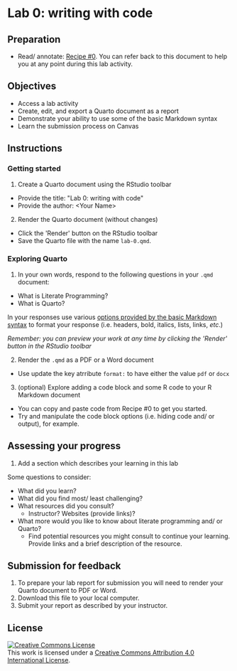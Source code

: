 # Lab 0: writing with code

<!-- 

- [ ] Create dev container

 -->


<!-- NOTE: 
You can preview this README.md document by clicking the 'Preview' button in the RStudio toolbar. The rendered document will appear in the 'Viewer' pane to the right as a formatted report.
-->

## Preparation

- Read/ annotate: [Recipe \#0](https://qtalr.github.io/qtalrkit/articles/recipe-0.html). You can refer back to this document to help you at any point during this lab activity.

## Objectives
    
- Access a lab activity
- Create, edit, and export a Quarto document as a report
- Demonstrate your ability to use some of the basic Markdown syntax
- Learn the submission process on Canvas

## Instructions

### Getting started

1. Create a Quarto document using the RStudio toolbar
  - Provide the title: "Lab 0: writing with code"
  - Provide the author: \<Your Name\>
2. Render the Quarto document (without changes)
  - Click the 'Render' button on the RStudio toolbar
  - Save the Quarto file with the name `lab-0.qmd`.

### Exploring Quarto

1. In your own words, respond to the following questions in your `.qmd` document:

- What is Literate Programming?
- What is Quarto?

In your responses use various [options provided by the basic Markdown syntax](https://quarto.org/docs/authoring/markdown-basics.html) to format your response (i.e. headers, bold, italics, lists, links, *etc*.)

*Remember: you can preview your work at any time by clicking the 'Render' button in the RStudio toolbar*

2. Render the `.qmd` as a PDF or a Word document
  - Use update the key atrribute `format:` to have either the value `pdf` or `docx`

3. (optional) Explore adding a code block and some R code to your R Markdown document
  - You can copy and paste code from Recipe #0 to get you started.
  - Try and manipulate the code block options (i.e. hiding code and/ or output), for example.

## Assessing your progress

1. Add a section which describes your learning in this lab

Some questions to consider: 

  - What did you learn?
  - What did you find most/ least challenging?
  - What resources did you consult? 
    - Instructor? Websites (provide links)?
  - What more would you like to know about literate programming and/ or Quarto?
    - Find potential resources you might consult to continue your learning. Provide links and a brief description of the resource.

## Submission for feedback

1. To prepare your lab report for submission you will need to render your Quarto document to PDF or Word. 
2. Download this file to your local computer.
3. Submit your report as described by your instructor.

## License

<a rel="license" href="http://creativecommons.org/licenses/by/4.0/"><img alt="Creative Commons License" style="border-width:0" src="https://i.creativecommons.org/l/by/4.0/88x31.png" /></a><br />This work is licensed under a <a rel="license" href="http://creativecommons.org/licenses/by/4.0/">Creative Commons Attribution 4.0 International License</a>.